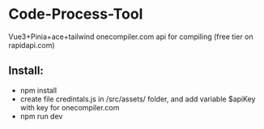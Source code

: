 # Code-Process-Tool

Vue3+Pinia+ace+tailwind
onecompiler.com api for compiling (free tier on rapidapi.com)

## Install:

- npm install
- create file credintals.js in /src/assets/ folder, and add variable $apiKey with key for onecompiler.com
- npm run dev
